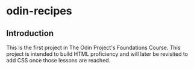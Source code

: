 # odin-recipes

## Introduction

This is the first project in The Odin Project's Foundations Course. This project is intended to build HTML proficiency and will later be revisited to add CSS once those lessons are reached.
